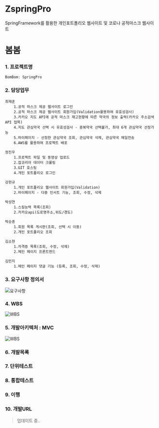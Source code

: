 # ZspringPro
SpringFramework를 활용한 개인포트폴리오 웹사이트 및 코로나 공적마스크 웹사이트

# 봄봄

### 1. 프로젝트명
```
BomBom: SpringPro
```
### 2. 담당업무
```
최재훈  
    1.공적 마스크 제공 웹사이트 로그인  
    2.공적 마스크 제공 웹사이트 회원가입(Validation활용하여 유효성검사)  
    3.카카오 지도 API에 공적 마스크 재고현황에 따른 약국의 정보 출력(카카오 주소검색 API 접목)  
    4.지도 관심약국 선택 시 유효성검사 - 중복약국 선택불가, 최대 6개 관심약국 선정가능  
    5.마이페이지 - 선정한 관심약국 조회, 관심약국 삭제, 관심약국 메일전송  
    6.AWS를 활용하여 프로젝트 배포  
  
정진우  
    1.프로젝트 파일 및 동영상 업로드  
    2.잡코리아 데이터 크롤링  
    3.GIT 호스팅  
    4.개인 포트폴리오 로그인  

강현규  
    1.개인 포트폴리오 웹사이트 회원가입(Validation)  
    2.마이페이지 - 다중 인서트 기능, 조회, 수정, 삭제  

박성연
    1.스킬능력 목록(조회)  
    2.카카오api(도로명주소,위도/경도)  

박승종  
    1.회원 목록 게시판(조회, 선택 시 이동)  
    2.개인 포트폴리오 조회  

김소현  
    1.자격증 목록(조회, 수정, 삭제)  
    2.메인 페이지 프론트엔드  

김민지  
    1.메인 페이지 댓글 기능 (등록, 조회, 수정, 삭제)  
```
### 3. 요구사항 정의서
![요구사항](https://github.com/choijaehoon1/ZspringPro/blob/master/bombom_%EC%9A%94%EA%B5%AC%EC%82%AC%ED%95%AD%EC%A0%95%EC%9D%98%EC%84%9C.png "이미지설명") 
### 4. WBS
![WBS](https://github.com/choijaehoon1/ZspringPro/blob/master/bombom_WBS.png "이미지설명") 
### 5. 개발아키텍처 : MVC
![WBS](https://github.com/choijaehoon1/ZspringPro/blob/master/spring-mvc-architecture.png "이미지설명") 
### 6. 개발목록

### 7. 단위테스트

### 8. 통합테스트

### 9. 이행

### 10. 개발URL


> 업데이트 중..

